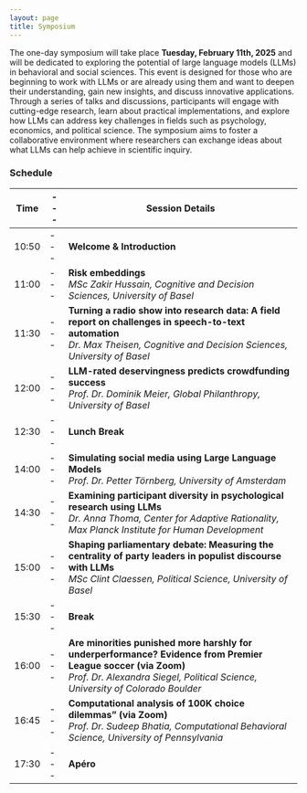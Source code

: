 ```yaml
---
layout: page
title: Symposium
---
```



The one-day symposium will take place **Tuesday, February 11th, 2025** and will be dedicated to exploring the potential of large language models (LLMs) in behavioral and social sciences. This event is designed for those who are beginning to work with LLMs or are already using them and want to deepen their understanding, gain new insights, and discuss innovative applications. Through a series of talks and discussions, participants will engage with cutting-edge research, learn about practical implementations, and explore how LLMs can address key challenges in fields such as psychology, economics, and political science. The symposium aims to foster a collaborative environment where researchers can exchange ideas about what LLMs can help achieve in scientific inquiry.

### Schedule

| Time |---| Session Details                                       |
|------|---|------------------------------------------------------|
| 10:50 |---| **Welcome & Introduction**                            |
| 11:00 |---| **Risk embeddings**<br> *MSc Zakir Hussain, Cognitive and Decision Sciences, University of Basel* |
| 11:30 |---| **Turning a radio show into research data: A field report on challenges in speech-to-text automation**<br> *Dr. Max Theisen, Cognitive and Decision Sciences, University of Basel* |
| 12:00 |---| **LLM-rated deservingness predicts crowdfunding success**  <br> *Prof. Dr. Dominik Meier, Global Philanthropy, University of Basel* |
| 12:30 |---| **Lunch Break**                                              |
| 14:00 |---| **Simulating social media using Large Language Models**  <br> *Prof. Dr. Petter Törnberg, University of Amsterdam* |
| 14:30 |---| **Examining participant diversity in psychological research using LLMs**  <br> *Dr. Anna Thoma, Center for Adaptive Rationality, Max Planck Institute for Human Development* |
| 15:00 |---| **Shaping parliamentary debate: Measuring the centrality of party leaders in populist discourse with LLMs**  <br> *MSc Clint Claessen, Political Science, University of Basel* |
| 15:30 |---| **Break**                                              |
| 16:00 |---| **Are minorities punished more harshly for underperformance? Evidence from Premier League soccer (via Zoom)** <br> *Prof. Dr. Alexandra Siegel, Political Science, University of Colorado Boulder* |
| 16:45 |---| **Computational analysis of 100K choice dilemmas” (via Zoom)** <br> *Prof. Dr. Sudeep Bhatia, Computational Behavioral Science, University of Pennsylvania* |
| 17:30 |---| **Apéro**   |

